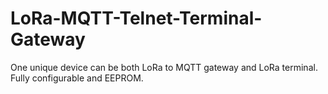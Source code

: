 # LoRa-MQTT-Telnet-Terminal-Gateway
One unique device can be both LoRa to MQTT gateway and LoRa terminal. Fully configurable and EEPROM.
